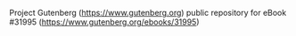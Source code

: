 Project Gutenberg (https://www.gutenberg.org) public repository for eBook #31995 (https://www.gutenberg.org/ebooks/31995)
